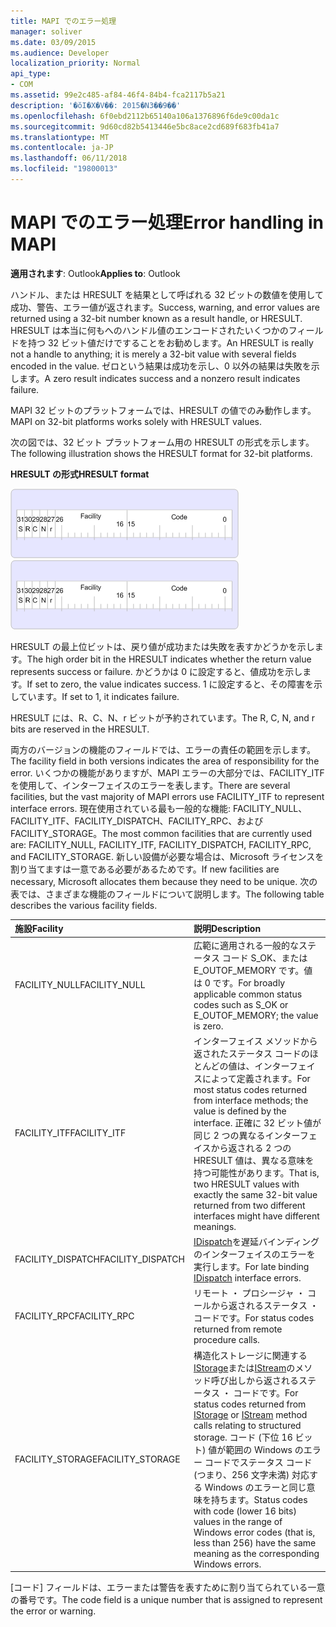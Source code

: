 ```yaml
---
title: MAPI でのエラー処理
manager: soliver
ms.date: 03/09/2015
ms.audience: Developer
localization_priority: Normal
api_type:
- COM
ms.assetid: 99e2c485-af84-46f4-84b4-fca2117b5a21
description: '�ŏI�X�V��: 2015�N3��9��'
ms.openlocfilehash: 6f0ebd2112b65140a106a1376896f6de9c00da1c
ms.sourcegitcommit: 9d60cd82b5413446e5bc8ace2cd689f683fb41a7
ms.translationtype: MT
ms.contentlocale: ja-JP
ms.lasthandoff: 06/11/2018
ms.locfileid: "19800013"
---
```

# <a name="error-handling-in-mapi"></a><span data-ttu-id="c0d0e-103">MAPI でのエラー処理</span><span class="sxs-lookup"><span data-stu-id="c0d0e-103">Error handling in MAPI</span></span>

<span data-ttu-id="c0d0e-104">**適用されます**: Outlook</span><span class="sxs-lookup"><span data-stu-id="c0d0e-104">**Applies to**: Outlook</span></span> 
  
<span data-ttu-id="c0d0e-105">ハンドル、または HRESULT を結果として呼ばれる 32 ビットの数値を使用して成功、警告、エラー値が返されます。</span><span class="sxs-lookup"><span data-stu-id="c0d0e-105">Success, warning, and error values are returned using a 32-bit number known as a result handle, or HRESULT.</span></span> <span data-ttu-id="c0d0e-106">HRESULT は本当に何もへのハンドル値のエンコードされたいくつかのフィールドを持つ 32 ビット値だけですることをお勧めします。</span><span class="sxs-lookup"><span data-stu-id="c0d0e-106">An HRESULT is really not a handle to anything; it is merely a 32-bit value with several fields encoded in the value.</span></span> <span data-ttu-id="c0d0e-107">ゼロという結果は成功を示し、0 以外の結果は失敗を示します。</span><span class="sxs-lookup"><span data-stu-id="c0d0e-107">A zero result indicates success and a nonzero result indicates failure.</span></span>
  
<span data-ttu-id="c0d0e-108">MAPI 32 ビットのプラットフォームでは、HRESULT の値でのみ動作します。</span><span class="sxs-lookup"><span data-stu-id="c0d0e-108">MAPI on 32-bit platforms works solely with HRESULT values.</span></span>
  
<span data-ttu-id="c0d0e-109">次の図では、32 ビット プラットフォーム用の HRESULT の形式を示します。</span><span class="sxs-lookup"><span data-stu-id="c0d0e-109">The following illustration shows the HRESULT format for 32-bit platforms.</span></span>
  
<span data-ttu-id="c0d0e-110">**HRESULT の形式**</span><span class="sxs-lookup"><span data-stu-id="c0d0e-110">**HRESULT format**</span></span>
  
<span data-ttu-id="c0d0e-111">![HRESULT の形式](media/amapi_49.gif "HRESULT の形式")</span><span class="sxs-lookup"><span data-stu-id="c0d0e-111">![HRESULT format](media/amapi_49.gif "HRESULT format")</span></span>
  
<span data-ttu-id="c0d0e-112">HRESULT の最上位ビットは、戻り値が成功または失敗を表すかどうかを示します。</span><span class="sxs-lookup"><span data-stu-id="c0d0e-112">The high order bit in the HRESULT indicates whether the return value represents success or failure.</span></span> <span data-ttu-id="c0d0e-113">かどうかは 0 に設定すると、値成功を示します。</span><span class="sxs-lookup"><span data-stu-id="c0d0e-113">If set to zero, the value indicates success.</span></span> <span data-ttu-id="c0d0e-114">1 に設定すると、その障害を示しています。</span><span class="sxs-lookup"><span data-stu-id="c0d0e-114">If set to 1, it indicates failure.</span></span>
  
<span data-ttu-id="c0d0e-115">HRESULT には、R、C、N、r ビットが予約されています。</span><span class="sxs-lookup"><span data-stu-id="c0d0e-115">The R, C, N, and r bits are reserved in the HRESULT.</span></span>
  
<span data-ttu-id="c0d0e-116">両方のバージョンの機能のフィールドでは、エラーの責任の範囲を示します。</span><span class="sxs-lookup"><span data-stu-id="c0d0e-116">The facility field in both versions indicates the area of responsibility for the error.</span></span> <span data-ttu-id="c0d0e-117">いくつかの機能がありますが、MAPI エラーの大部分では、FACILITY_ITF を使用して、インターフェイスのエラーを表します。</span><span class="sxs-lookup"><span data-stu-id="c0d0e-117">There are several facilities, but the vast majority of MAPI errors use FACILITY_ITF to represent interface errors.</span></span> <span data-ttu-id="c0d0e-118">現在使用されている最も一般的な機能: FACILITY_NULL、FACILITY_ITF、FACILITY_DISPATCH、FACILITY_RPC、および FACILITY_STORAGE。</span><span class="sxs-lookup"><span data-stu-id="c0d0e-118">The most common facilities that are currently used are: FACILITY_NULL, FACILITY_ITF, FACILITY_DISPATCH, FACILITY_RPC, and FACILITY_STORAGE.</span></span> <span data-ttu-id="c0d0e-119">新しい設備が必要な場合は、Microsoft ライセンスを割り当てますは一意である必要があるためです。</span><span class="sxs-lookup"><span data-stu-id="c0d0e-119">If new facilities are necessary, Microsoft allocates them because they need to be unique.</span></span> <span data-ttu-id="c0d0e-120">次の表では、さまざまな機能のフィールドについて説明します。</span><span class="sxs-lookup"><span data-stu-id="c0d0e-120">The following table describes the various facility fields.</span></span>
  
|<span data-ttu-id="c0d0e-121">施設</span><span class="sxs-lookup"><span data-stu-id="c0d0e-121">Facility</span></span>|<span data-ttu-id="c0d0e-122">説明</span><span class="sxs-lookup"><span data-stu-id="c0d0e-122">Description</span></span>|
|:-----|:-----|
|<span data-ttu-id="c0d0e-123">FACILITY_NULL</span><span class="sxs-lookup"><span data-stu-id="c0d0e-123">FACILITY_NULL</span></span>  <br/> |<span data-ttu-id="c0d0e-124">広範に適用される一般的なステータス コード S_OK、または E_OUTOF_MEMORY です。値は 0 です。</span><span class="sxs-lookup"><span data-stu-id="c0d0e-124">For broadly applicable common status codes such as S_OK or E_OUTOF_MEMORY; the value is zero.</span></span>  <br/> |
|<span data-ttu-id="c0d0e-125">FACILITY_ITF</span><span class="sxs-lookup"><span data-stu-id="c0d0e-125">FACILITY_ITF</span></span>  <br/> |<span data-ttu-id="c0d0e-126">インターフェイス メソッドから返されたステータス コードのほとんどの値は、インターフェイスによって定義されます。</span><span class="sxs-lookup"><span data-stu-id="c0d0e-126">For most status codes returned from interface methods; the value is defined by the interface.</span></span> <span data-ttu-id="c0d0e-127">正確に 32 ビット値が同じ 2 つの異なるインターフェイスから返される 2 つの HRESULT 値は、異なる意味を持つ可能性があります。</span><span class="sxs-lookup"><span data-stu-id="c0d0e-127">That is, two HRESULT values with exactly the same 32-bit value returned from two different interfaces might have different meanings.</span></span>  <br/> |
|<span data-ttu-id="c0d0e-128">FACILITY_DISPATCH</span><span class="sxs-lookup"><span data-stu-id="c0d0e-128">FACILITY_DISPATCH</span></span>  <br/> |<span data-ttu-id="c0d0e-129">[IDispatch](http://msdn.microsoft.com/ja-jp/library/ms221608.aspx)を遅延バインディングのインターフェイスのエラーを実行します。</span><span class="sxs-lookup"><span data-stu-id="c0d0e-129">For late binding [IDispatch](http://msdn.microsoft.com/ja-jp/library/ms221608.aspx) interface errors.</span></span>  <br/> |
|<span data-ttu-id="c0d0e-130">FACILITY_RPC</span><span class="sxs-lookup"><span data-stu-id="c0d0e-130">FACILITY_RPC</span></span>  <br/> |<span data-ttu-id="c0d0e-131">リモート ・ プロシージャ ・ コールから返されるステータス ・ コードです。</span><span class="sxs-lookup"><span data-stu-id="c0d0e-131">For status codes returned from remote procedure calls.</span></span>  <br/> |
|<span data-ttu-id="c0d0e-132">FACILITY_STORAGE</span><span class="sxs-lookup"><span data-stu-id="c0d0e-132">FACILITY_STORAGE</span></span>  <br/> |<span data-ttu-id="c0d0e-133">構造化ストレージに関連する[IStorage](http://msdn.microsoft.com/ja-jp/library/aa380015%28VS.85%29.aspx)または[IStream](http://msdn.microsoft.com/ja-jp/library/aa380034%28VS.85%29.aspx)のメソッド呼び出しから返されるステータス ・ コードです。</span><span class="sxs-lookup"><span data-stu-id="c0d0e-133">For status codes returned from [IStorage](http://msdn.microsoft.com/ja-jp/library/aa380015%28VS.85%29.aspx) or [IStream](http://msdn.microsoft.com/ja-jp/library/aa380034%28VS.85%29.aspx) method calls relating to structured storage.</span></span> <span data-ttu-id="c0d0e-134">コード (下位 16 ビット) 値が範囲の Windows のエラー コードでステータス コード (つまり、256 文字未満) 対応する Windows のエラーと同じ意味を持ちます。</span><span class="sxs-lookup"><span data-stu-id="c0d0e-134">Status codes with code (lower 16 bits) values in the range of Windows error codes (that is, less than 256) have the same meaning as the corresponding Windows errors.</span></span>  <br/> |
   
<span data-ttu-id="c0d0e-135">[コード] フィールドは、エラーまたは警告を表すために割り当てられている一意の番号です。</span><span class="sxs-lookup"><span data-stu-id="c0d0e-135">The code field is a unique number that is assigned to represent the error or warning.</span></span>
  

